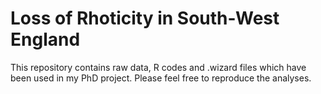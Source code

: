 # Loss of Rhoticity in South-West England
This repository contains raw data, R codes and .wizard files which have been used in my PhD project. Please feel free to reproduce the analyses.
